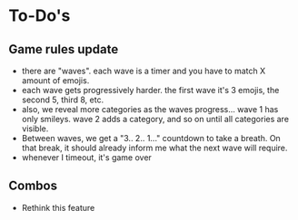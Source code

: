 # To-Do's

## Game rules update
- there are "waves". each wave is a timer and you have to match X amount of emojis.
- each wave gets progressively harder. the first wave it's 3 emojis, the second 5, third 8, etc.
- also, we reveal more categories as the waves progress... wave 1 has only smileys. wave 2 adds a category, and so on until all categories are visible.
- Between waves, we get a "3.. 2.. 1..." countdown to take a breath. On that break, it should already inform me what the next wave will require.
- whenever I timeout, it's game over

## Combos
- Rethink this feature